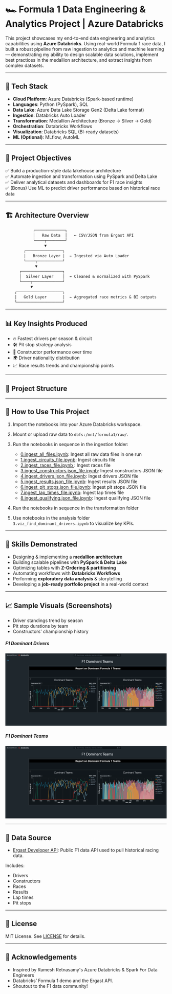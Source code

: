 # 🏎️ Formula 1 Data Engineering & Analytics Project | Azure Databricks

This project showcases my end-to-end data engineering and analytics capabilities using **Azure Databricks**. Using real-world Formula 1 race data, I built a robust pipeline from raw ingestion to analytics and machine learning — demonstrating my ability to design scalable data solutions, implement best practices in the medallion architecture, and extract insights from complex datasets.

---

## 🧰 Tech Stack

- **Cloud Platform**: Azure Databricks (Spark-based runtime)
- **Languages**: Python (PySpark), SQL
- **Data Lake**: Azure Data Lake Storage Gen2 (Delta Lake format)
- **Ingestion**: Databricks Auto Loader
- **Transformation**: Medallion Architecture (Bronze → Silver → Gold)
- **Orchestration**: Databricks Workflows
- **Visualization**: Databricks SQL (BI-ready datasets)
- **ML (Optional)**: MLflow, AutoML

---

## 🎯 Project Objectives

✅ Build a production-style data lakehouse architecture  
✅ Automate ingestion and transformation using PySpark and Delta Lake  
✅ Deliver analytical datasets and dashboards for F1 race insights  
✅ (Bonus) Use ML to predict driver performance based on historical race data

---

## 🏗️ Architecture Overview

                ┌─────────────┐
                │   Raw Data  │   ← CSV/JSON from Ergast API
                └────┬────────┘
                     ▼
            ┌────────────────┐
            │   Bronze Layer │  ← Ingested via Auto Loader
            └────┬───────────┘
                 ▼
          ┌──────────────────┐
          │  Silver Layer    │  ← Cleaned & normalized with PySpark
          └────┬─────────────┘
               ▼
        ┌────────────────────┐
        │   Gold Layer       │  ← Aggregated race metrics & BI outputs
        └────────────────────┘


---

## 📊 Key Insights Produced

- 🔥 Fastest drivers per season & circuit
- 🛠️ Pit stop strategy analysis
- 🏁 Constructor performance over time
- 🌍 Driver nationality distribution
- 📈 Race results trends and championship points

---

## 📂 Project Structure

---

## 🔁 How to Use This Project

1. Import the notebooks into your Azure Databricks workspace.
2. Mount or upload raw data to `dbfs:/mnt/formula1/raw/`.
3. Run the notebooks in sequence in the ingestion folder:
   - <a href="https://github.com/loictiemani/Formula1_project/blob/main/ingestion/0.ingest_all_files.ipynb">0.ingest_all_files.ipynb</a>: Ingest all raw data files in one run
   - <a href="https://github.com/loictiemani/Formula1_project/blob/main/ingestion/1.ingest_circuits_file.ipynb"> 1.ingest_circuits_file.ipynb</a>: Ingest circuits file
   - <a href="https://github.com/loictiemani/Formula1_project/blob/main/ingestion/2.ingest_races_file.ipynb"> 2.ingest_races_file.ipynb </a>: Ingest races file
   - <a href="https://github.com/loictiemani/Formula1_project/blob/main/ingestion/3.ingest_constructors.json_file.ipynb">3.ingest_constructors.json_file.ipynb</a>: Ingest constructors JSON file
   - <a href="https://github.com/loictiemani/Formula1_project/blob/main/ingestion/4.ingest_drivers.json_file.ipynb">4.ingest_drivers.json_file.ipynb</a>: Ingest drivers JSON file
   - <a href="https://github.com/loictiemani/Formula1_project/blob/main/ingestion/5.ingest_results.json_file.ipynb">5.ingest_results.json_file.ipynb</a>: Ingest results JSON file
   - <a href="https://github.com/loictiemani/Formula1_project/blob/main/ingestion/6.ingest_pit_stops.json_file.ipynb">6.ingest_pit_stops.json_file.ipynb</a>: Ingest pit stops JSON file
   - <a href="https://github.com/loictiemani/Formula1_project/blob/main/ingestion/7.ingest_lap_times_file.ipynb">7.ingest_lap_times_file.ipynb</a>: Ingest lap times file
   - <a href="https://github.com/loictiemani/Formula1_project/blob/main/ingestion/8.ingest_qualifying.json_file.ipynb">8.ingest_qualifying.json_file.ipynb</a>: Ingest qualifying JSON file


4. Run the notebooks in sequence in the transformation folder
5. Use notebooks in the analysis folder `3.viz_find_dominant_drivers.ipynb` to visualize key KPIs.


---

## 🧠 Skills Demonstrated

- Designing & implementing a **medallion architecture**
- Building scalable pipelines with **PySpark & Delta Lake**
- Optimizing tables with **Z-Ordering & partitioning**
- Automating workflows with **Databricks Workflows**
- Performing **exploratory data analysis** & storytelling
- Developing a **job-ready portfolio project** in a real-world context

---

## 📈 Sample Visuals (Screenshots)

<!-- Add images here if applicable -->
- Driver standings trend by season  
- Pit stop durations by team  
- Constructors' championship history  
##### F1 Dominant Drivers
![F1 Dominant Drivers](https://raw.githubusercontent.com/loictiemani/Formula1_project/main/images/F1%20Dominant%20Drivers)


##### F1 Dominant Teams
![F1 Dominant Teams](https://raw.githubusercontent.com/loictiemani/Formula1_project/main/images/F1%20Dominant%20Teams)


---

## 📜 Data Source

- [Ergast Developer API](https://ergast.com/mrd/): Public F1 data API used to pull historical racing data.

Includes:
- Drivers
- Constructors
- Races
- Results
- Lap times
- Pit stops
---

## 📜 License

MIT License. See [LICENSE](./LICENSE) for details.

---

## 🙌 Acknowledgements

- Inspired by Ramesh Retnasamy's Azure Databricks & Spark For Data Engineers
- Databricks’ Formula 1 demo and the Ergast API.  
- Shoutout to the F1 data community!
